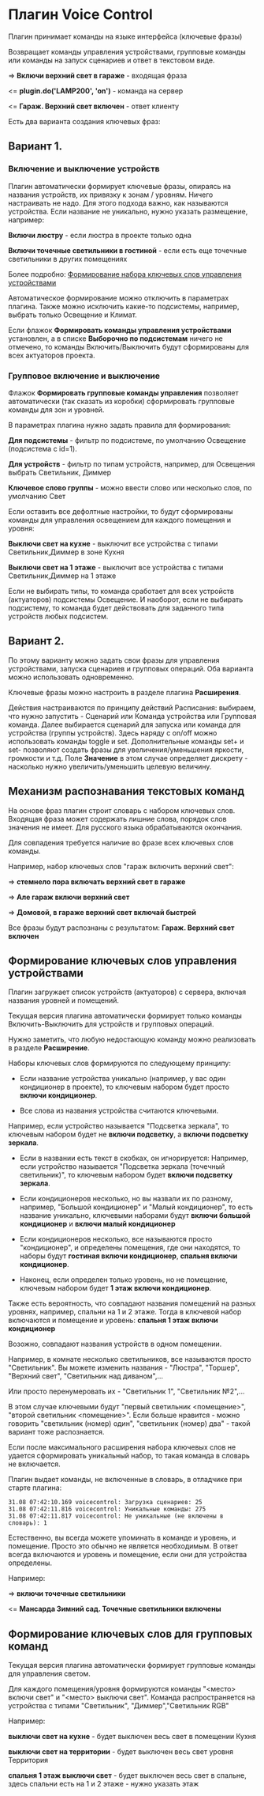 # Плагин Voice Control

Плагин принимает команды на языке интерфейса (ключевые фразы)

Возвращает команды управления устройствами, групповые команды или команды на запуск сценариев и ответ в текстовом виде.

=> **Включи верхний свет в гараже** - входящая фраза

<= **plugin.do('LAMP200', 'on')** - команда на сервер

<= **Гараж. Верхний свет включен** - ответ клиенту  


Есть два варианта создания ключевых фраз:

## Вариант 1. 

### Включение и выключение устройств

Плагин автоматически формирует ключевые фразы, опираясь на названия устройств, их привязку к зонам / уровням. Ничего настраивать не надо.
Для этого подхода важно, как называются устройства. Если название не уникально, нужно указать размещение, например:

**Включи люстру** - если люстра в проекте только одна

**Включи точечные светильники в гостиной** - если есть еще точечные светильники в других помещениях

Более подробно: [Формирование набора ключевых слов управления устройствами ](#devwords)

Автоматическое формирование можно отключить в параметрах плагина.
Также можно исключить какие-то подсистемы, например, выбрать только Освещение и Климат.

Если флажок **Формировать команды управления устройствами** установлен, а в списке **Выборочно по подсистемам**   ничего не отмечено, то команды Включить/Выключить будут сформированы для всех актуаторов проекта.

### Групповое включение и выключение

Флажок **Формировать групповые команды управления** позволяет автоматически (так сказать из коробки) сформировать групповые команды для зон и уровней.

В параметрах плагина нужно задать правила для формирования:

 **Для подсистемы** - фильтр по подсистеме, по умолчанию Освещение (подсистема с id=1). 

 **Для устройств** -  фильтр по типам устройств, например, для Освещения выбрать Светильник, Диммер

 **Ключевое слово группы** - можно ввести слово или несколько слов, по умолчанию Свет

Если оставить все дефолтные настройки, то будут сформированы команды для управления освещением для каждого помещения и уровня: 

**Выключи свет на кухне** - выключит все устройства с типами Светильник,Диммер в зоне Кухня

**Выключи свет на 1 этаже** - выключит все устройства с типами Светильник,Диммер на 1 этаже

Если не выбирать типы, то команда сработает для всех устройств (актуаторов) подсистемы Освещение. И наоборот, если не выбирать подсистему, то команда будет действовать для заданного типа устройств любых подсистем. 
 

## Вариант 2. 

По этому варианту можно задать свои фразы для управления устройствами, запуска сценариев и групповых операций. Оба варианта можно использовать одновременно.

Ключевые фразы можно настроить в разделе плагина **Расширения**.

Действия настраиваются по принципу действий Расписания: выбираем, что нужно запустить - Сценарий или Команда устройства или Групповая команда. Далее выбирается сценарий для запуска или команда для устройства (группы устройств). Здесь наряду с on/off можно использовать команды toggle и set. Дополнительные команды set+ и set- позволяют создать фразы для увеличения/уменьшения яркости, громкости и т.д. Поле **Значение** в этом случае определяет дискрету  - насколько нужно увеличить/уменьшить целевую величину.

## Механизм распознавания текстовых команд 

На основе фраз плагин строит словарь с набором ключевых слов. Входящая фраза может содержать лишние слова, порядок слов значения не имеет. Для русского языка обрабатываются окончания. 

Для совпадения требуется наличие во фразе всех ключевых слов команды.

Например, набор ключевых слов "гараж включить верхний свет": 

=> **стемнело пора включать верхний свет в гараже** 

=> **Але гараж включи верхний свет** 

=> **Домовой, в гараже верхний свет включай быстрей** 

Все фразы будут распознаны c результатом:  **Гараж. Верхний свет включен** 


## Формирование ключевых слов управления устройствами <a name="devwords"></a>

Плагин загружает список устройств (актуаторов) с сервера, включая названия уровней и помещений. 

Текущая версия плагина автоматически формирует только команды Включить-Выключить для устройств и групповых операций. 

Нужно заметить, что любую недостающую команду можно реализовать в разделе **Расширение**.

Наборы ключевых слов формируются по следующему принципу:

* Если название устройства уникально (например, у вас один кондиционер в проекте), то ключевым набором будет просто **включи кондиционер**.

* Все слова из названия устройства считаются ключевыми.

Например, если устройство называется "Подсветка зеркала", то ключевым набором будет не **включи подсветку**, а **включи подсветку зеркала**. 

* Если в названии есть текст в скобках, он игнорируется:
Например, если устройство называется "Подсветка зеркала (точечный светильник)", то ключевым набором будет  **включи подсветку зеркала**. 

* Если кондиционеров несколько, но вы назвали их по разному, например, "Большой кондиционер" и  "Малый кондиционер", то есть название уникально, ключевыми наборами будут  **включи большой кондиционер** и **включи малый кондиционер**

* Если кондиционеров несколько, все называются просто "кондиционер", и определены помещения, где они находятся, то наборы будут **гостиная включи кондиционер**, **спальня включи кондиционер**. 

* Наконец, если определен только уровень, но не помещение, ключевым набором будет **1 этаж включи кондиционер**. 

Также есть вероятность, что совпадают названия помещений на разных уровнях, например, спальни на 1 и 2 этаже. Тогда в ключевой набор включаются и помещение и уровень: **спальня 1 этаж включи кондиционер**

Возожно, совпадают названия устройств в одном помещении.

Например, в комнате несколько светильников, все называются просто "Светильник".
Вы можете изменить названия - "Люстра", "Торшер", "Верхний свет", "Светильник над диваном",...

Или просто перенумеровать их -  "Светильник 1",  "Светильник №2",... 

В этом случае ключевыми будут "первый  светильник <помещение>", "второй светильник <помещение>". Если больше нравится - можно говорить "светильник (номер) один", "светильник (номер) два" - такой вариант тоже распознается.

Если после максимального расширения набора ключевых слов не удается сформировать уникальный набор, то такая команда в словарь не включается. 

Плагин выдает команды, не включенные в словарь, в отладчике при старте плагина:

    31.08 07:42:10.169 voicecontrol: Загрузка сценариев: 25
    31.08 07:42:11.816 voicecontrol: Уникальные команды: 275
    31.08 07:42:11.817 voicecontrol: Не уникальные (не включены в словарь): 1 

Естественно, вы всегда можете упоминать в команде и уровень, и помещение. Просто это обычно не является необходимым. В ответ всегда включаются и уровень и помещение, если они для устройства определены.

Например: 

=> **включи точечные светильники**  

<= **Мансарда Зимний сад. Точечные светильники включены**


## Формирование ключевых слов для групповых команд

Текущая версия плагина автоматически формирует групповые команды для управления светом.

Для каждого помещения/уровня формируются команды "<место> включи свет" и  "<место> выключи свет". 
Команда распространяется на устройства с типами "Светильник", "Диммер","Светильник RGB"

Например:

 **выключи свет на кухне** - будет выключен весь свет в помещении Кухня

 **выключи свет на территории** - будет выключен весь свет уровня Территория

 **спальня 1 этаж выключи свет** - будет выключен весь свет в спальне, здесь спальни есть на 1 и 2 этаже - нужно указать этаж









